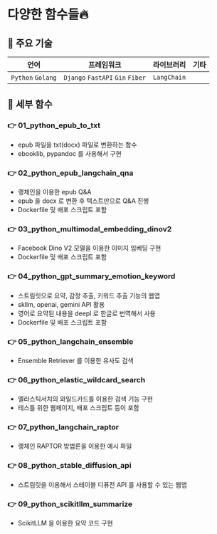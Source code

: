 # 다양한 함수들🔥

## 💼 주요 기술
| 언어 | 프레임워크 | 라이브러리 | 기타 |
|---|---|---|---|
|`Python` `Golang` | `Django` `FastAPI` `Gin` `Fiber` | `LangChain` | |

## 🧐 세부 함수

### 👉 01_python_epub_to_txt
- epub 파일을 txt(docx) 파일로 변환하는 함수
- ebooklib, pypandoc 를 사용해서 구현

### 👉 02_python_epub_langchain_qna
- 랭체인을 이용한 epub Q&A
- epub 을 docx 로 변환 후 텍스트만으로 Q&A 진행
- Dockerfile 및 배포 스크립트 포함

### 👉 03_python_multimodal_embedding_dinov2
- Facebook Dino V2 모델을 이용한 이미지 임베딩 구현
- Dockerfile 및 배포 스크립트 포함

### 👉 04_python_gpt_summary_emotion_keyword
- 스트림릿으로 요약, 감정 추출, 키워드 추출 기능의 웹앱
- skllm, openai, gemini API 활용
- 영어로 요약된 내용을 deepl 로 한글로 번역해서 사용
- Dockerfile 및 배포 스크립트 포함

### 👉 05_python_langchain_ensemble
- Ensemble Retriever 를 이용한 유사도 검색

### 👉 06_python_elastic_wildcard_search
- 엘라스틱서치의 와일드카드를 이용한 검색 기능 구현
- 테스틀 위한 웹페이지, 배포 스크립트 등이 포함

### 👉 07_python_langchain_raptor
- 랭체인 RAPTOR 방법론을 이용한 예시 파일

### 👉 08_python_stable_diffusion_api
- 스트림릿을 이용해서 스테이블 디퓨전 API 를 사용할 수 있는 웹앱

### 👉 09_python_scikitllm_summarize
- ScikitLLM 을 이용한 요약 코드 구현




